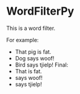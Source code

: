 # WordFilterPy

This is a word filter.

For example:
- That pig is fat.
- Dog says woof!
- Bird says tjielp!
Final:
- That is fat.
- says woof!
- says tjielp!
